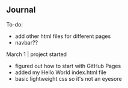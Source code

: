 ## Journal

To-do:
* add other html files for different pages
* navbar??
  
March 1 | project started
* figured out how to start with GitHub Pages
* added my Hello World index.html file
* basic lightweight css so it's not an eyesore
